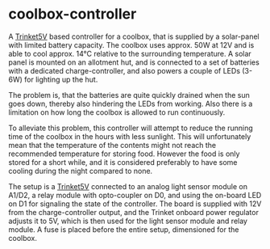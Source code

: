 # coolbox-controller

A [Trinket5V](https://www.adafruit.com/product/1501) based controller for a coolbox, that is supplied by a solar-panel with limited battery capacity. The coolbox uses approx. 50W at 12V and is able to cool approx. 14°C relative to the surrounding temperature. A solar panel is mounted on an allotment hut, and is connected to a set of batteries with a dedicated charge-controller, and also powers a couple of LEDs (3-6W) for lighting up the hut. 

The problem is, that the batteries are quite quickly drained when the sun goes down, thereby also hindering the LEDs from working. Also there is a limitation on how long the coolbox is allowed to run continuously. 

To alleviate this problem, this controller will attempt to reduce the running time of the coolbox in the hours with less sunlight. This will unfortunately mean that the temperature of the contents might not reach the recommended temperature for storing food. However the food is only stored for a short while, and it is considered preferably to have some cooling during the night compared to none.

The setup is a [Trinket5V](https://www.adafruit.com/product/1501) connected to an analog light sensor module on A1/D2, a relay module with opto-coupler on D0, and using the on-board LED on D1 for signaling the state of the controller. The board is supplied with 12V from the charge-controller output, and the Trinket onboard power regulator adjusts it to 5V, which is then used for the light sensor module and relay module. A fuse is placed before the entire setup, dimensioned for the coolbox.